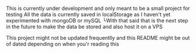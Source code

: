 This is currently under development and only meant to be a small project for testing
All the data is currently saved in localStorage as I haven't yet experimented with mongoDB or mySQL
└With that said that is the next step in the future to make the data be stored and also host it on a VPS

This project might not be updated frequentlly and this README might be out of dated depending on when you'r reading this
